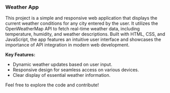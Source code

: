 
### Weather App

This project is a simple and responsive web application that displays the current weather conditions for any city entered by the user. It utilizes the OpenWeatherMap API to fetch real-time weather data, including temperature, humidity, and weather descriptions. Built with HTML, CSS, and JavaScript, the app features an intuitive user interface and showcases the importance of API integration in modern web development. 

**Key Features:**
- Dynamic weather updates based on user input.
- Responsive design for seamless access on various devices.
- Clear display of essential weather information.

Feel free to explore the code and contribute!
